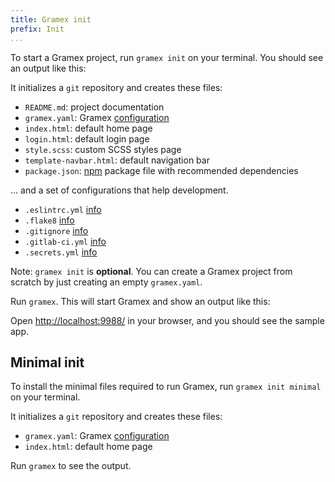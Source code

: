 ```yaml
---
title: Gramex init
prefix: Init
...
```


To start a Gramex project, run `gramex init` on your terminal. You should see an output like this:

<link rel="stylesheet" type="text/css" href="../node_modules/asciinema-player/resources/public/css/asciinema-player.css">
<asciinema-player src="gramex-init.rec" cols="100" rows="20" idle-time-limit="0.5" font-size=""></asciinema-player>

It initializes a `git` repository and creates these files:

- `README.md`: project documentation
- `gramex.yaml`: Gramex [configuration](../config/)
- `index.html`: default home page
- `login.html`: default login page
- `style.scss`: custom SCSS styles page
- `template-navbar.html`: default navigation bar
- `package.json`: [npm](https://www.npmjs.com/) package file with recommended dependencies

... and a set of configurations that help development.

- `.eslintrc.yml` [info](https://eslint.org/docs/user-guide/configuring)
- `.flake8` [info](http://flake8.pycqa.org/en/latest/user/configuration.html)
- `.gitignore` [info](https://git-scm.com/docs/gitignore)
- `.gitlab-ci.yml` [info](https://docs.gitlab.com/ce/ci/yaml/)
- `.secrets.yml` [info](../deploy/#secretsyaml)

Note: `gramex init` is **optional**. You can create a Gramex project from scratch by just creating
an empty `gramex.yaml`.

Run `gramex`. This will start Gramex and show an output like this:

<asciinema-player src="gramex-run.rec" cols="100" rows="20" idle-time-limit="0.5" font-size=""></asciinema-player>

Open <http://localhost:9988/> in your browser, and you should see the sample app.

## Minimal init

To install the minimal files required to run Gramex, run `gramex init minimal` on your terminal.

<asciinema-player src="gramex-init-minimal.rec" cols="100" rows="20" idle-time-limit="0.5" font-size=""></asciinema-player>

It initializes a `git` repository and creates these files:

- `gramex.yaml`: Gramex [configuration](../config/)
- `index.html`: default home page

Run `gramex` to see the output.

<script src="../node_modules/asciinema-player/resources/public/js/asciinema-player.js"></script>

